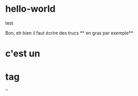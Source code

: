 # hello-world
test

Bon, eh bien il faut écrire des trucs ** en gras par exemple** 

# c'est un <h1> tag
'<addr>'
